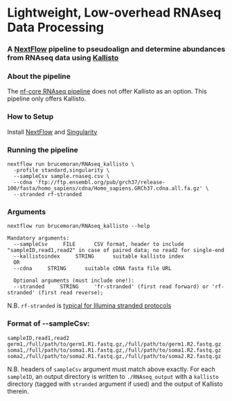 # Lightweight, Low-overhead RNAseq Data Processing
### A [NextFlow](https://nextflow.io) pipeline to pseudoalign and determine abundances from RNAseq data using [Kallisto](https://pachterlab.github.io/kallisto/)

### About the pipeline
The [nf-core RNAseq pipeline](https://github.com/nf-core/rnaseq) does not offer Kallisto as an option. This pipeline only offers Kallisto.

### How to Setup
Install [NextFlow](https://www.nextflow.io/index.html#GetStarted) and [Singularity](https://sylabs.io/guides/3.0/user-guide/installation.html#)

### Running the pipeline
```
nextflow run brucemoran/RNAseq_kallisto \
  -profile standard,singularity \
  --sampleCsv sample.rnaseq.csv \
  --cdna 'ftp://ftp.ensembl.org/pub/grch37/release-100/fasta/homo_sapiens/cdna/Homo_sapiens.GRCh37.cdna.all.fa.gz' \
  --stranded rf-stranded
```

### Arguments
```
nextflow run brucemoran/RNAseq_kallisto --help

Mandatory arguments:
  --sampleCsv     FILE      CSV format, header to include "sampleID,read1,read2" in case of paired data; no read2 for single-end
  --kallistoindex     STRING      suitable kallisto index
  OR
  --cdna     STRING      suitable cDNA fasta file URL

  Optional arguments (must include one!):
  --stranded     STRING     'fr-stranded' (first read forward) or 'rf-stranded' (first read reverse);
```
N.B. `rf-stranded` is [typical for Illumina stranded protocols](https://rnabio.org/module-09-appendix/0009/12/01/StrandSettings/)

### Format of --sampleCsv:
```
sampleID,read1,read2
germ1,/full/path/to/germ1.R1.fastq.gz,/full/path/to/germ1.R2.fastq.gz
soma1,/full/path/to/soma1.R1.fastq.gz,/full/path/to/soma1.R2.fastq.gz
soma2,/full/path/to/soma2.R1.fastq.gz,/full/path/to/soma2.R2.fastq.gz
```
N.B. headers of `sampleCsv` argument must match above exactly. For each `sampleID`, an output directory is written to `./RNAseq_output` with a `kallisto` directory (tagged with `stranded` argument if used) and the output of Kallisto therein.

